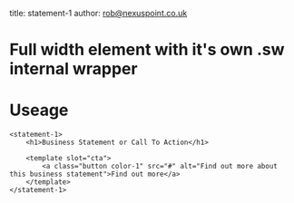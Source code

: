title:  statement-1
author: rob@nexuspoint.co.uk
    
#   Full width element with it's own .sw internal wrapper

#   Useage


```
<statement-1>
	<h1>Business Statement or Call To Action</h1>

	<template slot="cta">
		<a class="button color-1" src="#" alt="Find out more about this business statement">Find out more</a>		
	</template>
</statement-1>

```	